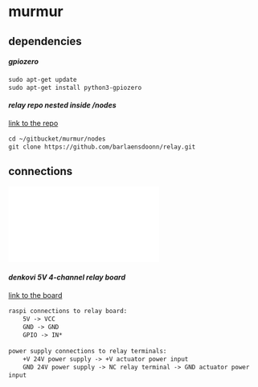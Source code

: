 # murmur

## dependencies
#### *gpiozero*
```
sudo apt-get update
sudo apt-get install python3-gpiozero
```

#### *relay repo nested inside /nodes*
[link to the repo](https://github.com/barlaensdoonn/relay)
```
cd ~/gitbucket/murmur/nodes
git clone https://github.com/barlaensdoonn/relay.git
```

## connections
![circuit layout](murmur_control_circuit_single_node.pdf)

#### *denkovi 5V 4-channel relay board*
[link to the board](http://denkovi.com/relay-module-5v-4-channels-for-raspberry-pi-arduino-pic-avr)
```
raspi connections to relay board:
    5V -> VCC
    GND -> GND
    GPIO -> IN*

power supply connections to relay terminals:
    +V 24V power supply -> +V actuator power input
    GND 24V power supply -> NC relay terminal -> GND actuator power input
```
